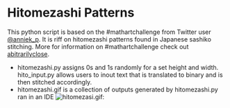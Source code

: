# Hitomezashi Patterns
This python script is based on the \#mathartchallenge from Twitter user [@anniek_p](https://twitter.com/anniek_p). It is riff on hitomezashi patterns found in Japanese sashiko stitching. More for information on \#mathartchallenge check out [abitrarilyclose](https://arbitrarilyclose.com/home/).

- hitomezashi.py assigns 0s and 1s randomly for a set height and width. hito_input.py allows users to inout text that is translated to binary and is then stitched accordingly. 
- hitomezashi.gif is a collection of outputs generated by hitomezashi.py ran in an IDE ![hitomezasi.gif](hitomazashi.gif):
